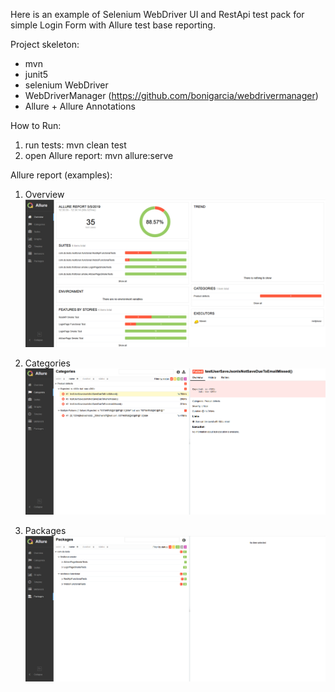 Here is an example of Selenium WebDriver UI and RestApi test pack for simple Login Form with Allure test base reporting.

Project skeleton:
 - mvn
 - junit5
 - selenium WebDriver
 - WebDriverManager (https://github.com/bonigarcia/webdrivermanager)
 - Allure + Allure Annotations

 How to Run:
 1) run tests: mvn clean test
 2) open Allure report: mvn allure:serve
 
 Allure report (examples):
 1) Overview
 ![alt text](https://github.com/AlexPeshkov/restplusui/blob/master/src/test/resources/allure/pictures/Overview.png)
 
 2) Categories
 ![alt text](https://github.com/AlexPeshkov/restplusui/blob/master/src/test/resources/allure/pictures/Categories.png)
 
 3) Packages
  ![alt text](https://github.com/AlexPeshkov/restplusui/blob/master/src/test/resources/allure/pictures/Packages.png)
